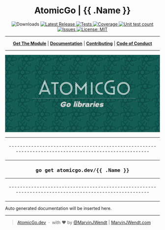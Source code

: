 <h1 align="center">AtomicGo | {{ .Name }}</h1>

<p align="center">
<img src="https://img.shields.io/endpoint?url=https://atomicgo.dev/api/shields/{{ .Name }}&style=flat-square" alt="Downloads">

<a href="https://github.com/atomicgo/{{ .Name }}/releases">
<img src="https://img.shields.io/github/v/release/atomicgo/{{ .Name }}?style=flat-square" alt="Latest Release">
</a>

<a href="https://codecov.io/gh/atomicgo/{{ .Name }}" target="_blank">
<img src="https://img.shields.io/github/workflow/status/atomicgo/{{ .Name }}/Go?label=tests&style=flat-square" alt="Tests">
</a>

<a href="https://codecov.io/gh/atomicgo/{{ .Name }}" target="_blank">
<img src="https://img.shields.io/codecov/c/gh/atomicgo/{{ .Name }}?color=magenta&logo=codecov&style=flat-square" alt="Coverage">
</a>

<a href="https://codecov.io/gh/atomicgo/{{ .Name }}">
<!-- unittestcount:start --><img src="https://img.shields.io/badge/Unit_Tests-0-magenta?style=flat-square" alt="Unit test count"><!-- unittestcount:end -->
</a>

<a href="https://github.com/atomicgo/{{ .Name }}/issues">
<img src="https://img.shields.io/github/issues/atomicgo/{{ .Name }}.svg?style=flat-square" alt="Issues">
</a>

<a href="https://opensource.org/licenses/MIT" target="_blank">
<img src="https://img.shields.io/badge/License-MIT-yellow.svg?style=flat-square" alt="License: MIT">
</a>

</p>

---

<p align="center">
<strong><a href="#install">Get The Module</a></strong>
|
<strong><a href="https://pkg.go.dev/atomicgo.dev/{{ .Name }}#section-documentation" target="_blank">Documentation</a></strong>
|
<strong><a href="https://github.com/atomicgo/atomicgo/blob/main/CONTRIBUTING.md" target="_blank">Contributing</a></strong>
|
<strong><a href="https://github.com/atomicgo/atomicgo/blob/main/CODE_OF_CONDUCT.md" target="_blank">Code of Conduct</a></strong>
</p>

---

<p align="center">
  <img src="https://raw.githubusercontent.com/atomicgo/atomicgo/main/assets/header.png" alt="AtomicGo">
</p>

<p align="center">
<table>
<tbody>
<td align="center">
<img width="2000" height="0"><br>
  -----------------------------------------------------------------------------------------------------
<img width="2000" height="0">
</td>
</tbody>
</table>
</p>
<h3  align="center"><pre>go get atomicgo.dev/{{ .Name }}</pre></h3>
<p align="center">
<table>
<tbody>
<td align="center">
<img width="2000" height="0"><br>
   -----------------------------------------------------------------------------------------------------
<img width="2000" height="0">
</td>
</tbody>
</table>
</p>

<!-- gomarkdoc:embed:start -->

Auto generated documentation will be inserted here.

<!-- gomarkdoc:embed:end -->

---

> [AtomicGo.dev](https://atomicgo.dev) &nbsp;&middot;&nbsp;
> with ❤️ by [@MarvinJWendt](https://github.com/MarvinJWendt) |
> [MarvinJWendt.com](https://marvinjwendt.com)
